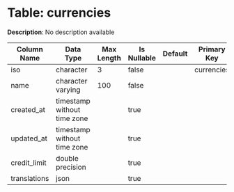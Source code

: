 # Table: currencies

**Description**: No description available

| Column Name | Data Type | Max Length | Is Nullable | Default | Primary Key | Foreign Key |
|-------------|-----------|------------|-------------|---------|-------------|-------------|
| iso | character | 3 | false |  | currencies | currencies |
| name | character varying | 100 | false |  |  |  |
| created_at | timestamp without time zone |  | true |  |  |  |
| updated_at | timestamp without time zone |  | true |  |  |  |
| credit_limit | double precision |  | true |  |  |  |
| translations | json |  | true |  |  |  |
